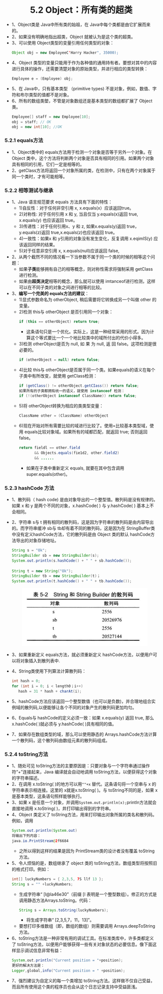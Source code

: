 <div align=center><h1>5.2  Object：所有类的超类</h1></div>

* 1、Object类是 Java中所有类的始祖，在 Java中每个类都是由它扩展而来的。
* 2、如果没有明确地指出超类，Object 就被认为是这个类的超类。
* 3、可以使用 Object类型的变量引用任何类型的对象：
  ```java
  Object obj = new EmployeeC'Harry Hacker", 35000);
  ```
* 4、Object 类型的变量只能用于作为各种值的通用持有者。要想对其中的内容进行具体的操作，还需要清楚对象的原始类型，并进行相应的类型转换：
  ```java
  Employee e = (Employee) obj;
  ```
* 5、在 Java中，只有基本类型 （primitive types) 不是对象，例如，数值、字符和布尔类型的值都不是对象。
* 6、所有的数组类塱，不管是对象数组还是基本类型的数组都扩展了 Object 类。
  ```java
  Employee[] staff = new Employee[10];
  obj = staff; // OK
  obj = new int[10]; //OK
  ```

### 5.2.1 equals方法

* 1、Object类中的 equals方法用于检测一个对象是否等于另外一个对象。在Object 类中，这个方法将判断两个对象是否具有相同的引用。如果两个对象具有相同的引用，它们一定是相等的。
* 2、getClass方法将返回一个对象所属的类，在检测中，只有在两个对象属于同一个类时，才有可能相等。

### 5.2.2 相等测试与继承

* 1、Java 语言规范要求 equals 方法具有下面的特性：
	* 1)自反性：对于任何非空引用 x, x.equals(x）应该返回true。
	* 2)对称性: 对于任何引用 x 和 y, 当且仅当 y.equals(x)返回 true, x.equals(y) 也应该返回 true。
	* 3)传递性：对于任何引用x、y 和 z, 如果x.equals(y)返回 true，y.equals(z)返回 true,x.equals(z)也应该返回 true。
	* 4)一致性：如果x 和 y引用的对象没有发生变化，反复调用 x.eqimIS(y) 应该返回同样的结果。
	* 5)对于任意非空引用 x, x.equals(null)应该返回 false,
* 2、从两个截然不同的情况看一下当参数不属于同一个类的时候的相等这个问题：
	* 如果**子类**能够拥有自己的相等概念，则对称性需求将强制采用 getClass 进行检测。
	* 如果由**超类决定**相等的概念，那么就可以使用 imtanceof进行检测，这样可以在不同子类的对象之间进行相等的比较。
* 3、**编写一个完美的 equals方法的建议**：
	* 1)显式参数命名为 otherObject, 稍后需要将它转换成另一个叫做 other 的变量。
	* 2)检测 this与 otherObject 是否引用同一个对象：
	  ```java
	  if (this == otherObject) return true;
	  ```
		* 这条语句只是一个优化。实际上，这是一种经常采用的形式。因为计算这个等式要比一个一个地比较类中的域所付出的代价小得多。
	* 3)检测 otherObject是否为 null, 如 果 为 null, 返 回 false。这项检测是很必要的。
	  ```java
	  if (otherObject = null) return false;
	  ```
	* 4)比较 this与 otherObject是否属于同一个类。如果equals的语义在每个子类中有所改变，就使用 getClass检测：
	  ```java
	  if (getClass() != otherObject.getCIass()) return false;
	  如果所有的子类都拥有统一的语义，就使用 instanceof 检测：
	  if (!(otherObject instanceof ClassName)) return false;
	  ```
	* 5)将 otherObject转换为相应的类类型变量：
	  ```java
	  ClassName other = (ClassName) otherObject
	  ```
	* 6)现在开始对所有需要比较的域进行比较了。使用=比较基本类型域，使用 equals比较对象域。如果所有的域都匹配，就返回 true; 否则返回 false。
	  ```java
	  return fieldl == other.field
	         && Objects.equals(fie1d2, other.field2)
	         && ......
	  ```
		* 如果在子类中重新定义 equals, 就要在其中包含调用super.equals(other)。

### 5.2.3 hashCode 方法

* 1、散列码（ hash code) 是由对象导出的一个整型值。散列码是没有规律的。如果 x 和 y 是两个不同的对象，x.hashCode( ) 与 y.hashCode( ) 基本上不会相同。
* 2、字符串 s与 t 拥有相同的散列码，这是因为字符串的散列码是由内容导出的。而字符串缓冲 sb与 tb却有着不同的散列码，这是因为在 StringBuffer类中没有定义hashCode方法，它的散列码是由 Object 类的默认 hashCode方法导出的对象存储地址。
  ```java
  String s = "Ok";
  StringBuilder sb = new StringBuilder(s);
  System.out.println(s.hashCode() + " " + sb.hashCode());

  String t = new String("Ok");
  StringBuilder tb = new StringBuilder(t)；
  System.out.println(t.hashCode() + " " + tb.hashCode());
  ```

  <div align="center"><img src="./img/001.png"></div>
* 3、如果重新定义 equals方法，就必须重新定义 hashCode方法，以便用户可以将对象插入到散列表中.
* 4、String类使用下列算法计算散列码：
  ```java
  int hash = 0;
  for (int i = 0; i < length0；i++)
     hash = 31 * hash + charAt(i);
  ```
* 5、hashCode方法应该返回一个整型数值（也可以是负数)，并合理地组合实例域的散列码,以便能够让各个不同的对象产生的散列码更加均匀。
* 6、Equals与 hashCode的定义必须一致：如果 x.equals(y) 返回 true, 那么 x.hashCode( )就必须与 y.hashCode( )具有相同的值。
* 7、如果存在数组类型的域，那么可以使用静态的 Arrays.hashCode方法计算一个散列码，这个散列码由数组元素的散列码组成。

### 5.2.4 toString方法

* 1、随处可见 toString方法的主要原因是：只要对象与一个字符串通过操作符“+”连接起来，Java 编译就会自动地调用 toString方法，以便获得这个对象的字符串描述。
* 2、在调用 x.toString( )的地方可以用`""+x` 替代。这条语句将一个空串与 x 的字符串表示相连接。这里的 x就是x.toString( )。与 toString不同的是，如果 x是基本类型，这条语句照样能够执行。
* 3、如果 x 是任意一个对象，并调用`System.out.println(x);`println方法就会直接地调用 x.toString( )，井打印输出得到的字符串。
* 4、Object 类定义了 toString方法，用来打印输出对象所属的类名和散列码。例如，调用
  ```java
  System.out.println(System.out)
  将输出下列内容：
  java.io.PrintStream@2f6684
  ```
	* 之所以得到这样的结果是因为 PrintStream类的设计者没有覆盖 toString方法。
* 5、令人烦恼的是，数组继承了 object 类的 toString方法，数组类型将按照旧的格式打印。例如：
  ```java
  int[] luckyNumbers = { 2,3,5, 7S llf 13 };
  String s = "" +luckyNumbers;
  ```
	* 生成字符串“ [I@la46e30”（前缀 [I 表明是一个整型数组）。修正的方式是调用静态方法Arrays.toString。代码：
	  ```java
	  String s = Arrays.toString(luckyNumbers);
	  ```
		* 将生成字符串“ [2,3,5,7，11，13]”。
	* 要想打印多维数组（即，数组的数组）则需要调用 Arrays.deepToString方法。
* 6、toString方法是一种非常有用的调试工具。在标准类库中，许多类都定义了 toString方法，以便用户能够获得一些有关对象状态的必要信息。像下面这样显示调试信息非常有益：
  ```java
  System,out.println("Current position = "+position);
  更好的解决方法是：
  Logger,global,info("Current position = " +position);
  ```
* 7、强烈建议为自定义的每一个类增加 toString方法。这样做不仅自己受益，而且所有使用这个类的程序员也会从这个日志记录支持中受益匪浅。












